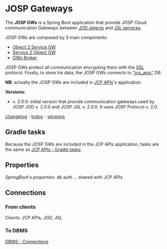 # JOSP Gateways

The **JOSP GWs** is a Spring Boot application that provide JOSP Cloud communication
Gateways between [JOD objects](../jospJOD/README.md) and [JSL services](../jospJSL/README.md).

JOSP GWs are composed by 3 main components:

* [Object 2 Service GW](o2s.md)
* [Service 2 Object GW](s2o.md)
* [GWs Broker](broker.md)

JOSP GWs protect all communication encrypting them with the [SSL](ssl.md) protocol.
Finally, to store his data, the JOSP GWs connects to ["jcp_apis"](db.md) DB.

**NB:** actually the JOSP GWs are included in [JCP APIs](../jcpAPIs/README.md)'s
application.

**Versions:**

* v. 2.0.0:
  initial version that provide communication gateways used by JOSP JOD v. 2.0.0
  and JOSP JSL v. 2.0.0. It uses JOSP Protocol v. 2.0.

[changelog](CHANGELOG.md) - [todos](TODOS.md) - [versions](../josp_versions.md#JOSP-Gateways)


## Gradle tasks

Because the JOSP GWs are included in the JCP APIs application, tasks are the same
as [JCP APIs - Gradle tasks](../jcpAPIs/README.md#Gradle-tasks).


## Properties

*SpringBoot's properties:*
db
auth
...
    shared with JCP APIs


## Connections

### From clients

Clients: JCP APIs, JOD, JSL
  

### To DBMS

[DBMS - Connections](../dockers/dbms.md#Connections)
